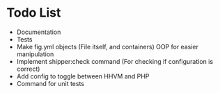 # Todo List

* Documentation
* Tests
* Make fig.yml objects (File itself, and containers) OOP for easier manipulation
* Implement shipper:check command (For checking if configuration is correct)
* Add config to toggle between HHVM and PHP
* Command for unit tests
